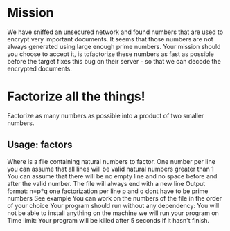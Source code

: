 # Mission
We have sniffed an unsecured network and found numbers that are used to encrypt very important documents. It seems that those numbers are not always generated using large enough prime numbers. Your mission should you choose to accept it, is tofactorize these numbers as fast as possible before the target fixes this bug on their server - so that we can decode the encrypted documents.

# Factorize all the things!
Factorize as many numbers as possible into a product of two smaller numbers.

## Usage: factors
Where is a file containing natural numbers to factor. One number per line you can assume that all lines will be valid natural numbers greater than 1 You can assume that there will be no empty line and no space before and after the valid number. The file will always end with a new line Output format: n=p*q one factorization per line p and q dont have to be prime numbers See example You can work on the numbers of the file in the order of your choice Your program should run without any dependency: You will not be able to install anything on the machine we will run your program on Time limit: Your program will be killed after 5 seconds if it hasn't finish.
